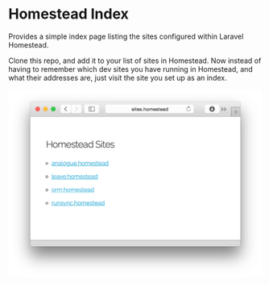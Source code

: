 # Homestead Index
Provides a simple index page listing the sites configured within Laravel Homestead.

Clone this repo, and add it to your list of sites in Homestead. Now instead of having to remember which dev sites you have running in Homestead, and what their addresses are, just visit the site you set up as an index.

![Homestead Index screenshot](screenshot.png?raw=true)
